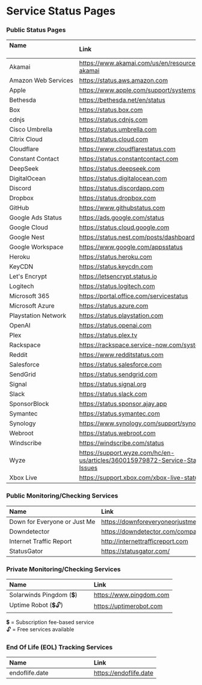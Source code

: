 # Service Status Pages

### Public Status Pages

| Name                                       | Link
|:------------------------------|:------------------------------------------------------------|
| Akamai                        | <https://www.akamai.com/us/en/resources/visualizing-akamai> |
| Amazon Web Services           | <https://status.aws.amazon.com>                             |
| Apple                         | <https://www.apple.com/support/systemstatus>                |
| Bethesda                      | <https://bethesda.net/en/status>                            |
| Box                           | <https://status.box.com>                                    |
| cdnjs                         | <https://status.cdnjs.com>                                  |
| Cisco Umbrella                | <https://status.umbrella.com>                               |
| Citrix Cloud                  | <https://status.cloud.com>                                  |
| Cloudflare                    | <https://www.cloudflarestatus.com>                          |
| Constant Contact              | <https://status.constantcontact.com>                        |
| DeepSeek                      | <https://status.deepseek.com>                               |
| DigitalOcean                  | <https://status.digitalocean.com>                           |
| Discord                       | <https://status.discordapp.com>                             |
| Dropbox                       | <https://status.dropbox.com>                                |
| GitHub                        | <https://www.githubstatus.com>                              |
| Google Ads Status             | <https://ads.google.com/status>                             |
| Google Cloud                  | <https://status.cloud.google.com>                           |
| Google Nest                   | <https://status.nest.com/posts/dashboard>                   |
| Google Workspace              | <https://www.google.com/appsstatus>                         |
| Heroku                        | <https://status.heroku.com>                                 |
| KeyCDN                        | <https://status.keycdn.com>                                 |
| Let's Encrypt                 | <https://letsencrypt.status.io>                             |
| Logitech                      | <https://status.logitech.com>                               |
| Microsoft 365                 | <https://portal.office.com/servicestatus>                   |
| Microsoft Azure               | <https://status.azure.com>                                  |
| Playstation Network           | <https://status.playstation.com>                            |
| OpenAI                        | <https://status.openai.com>                                 |
| Plex                          | <https://status.plex.tv>                                    |
| Rackspace                     | <https://rackspace.service-now.com/system_status>           |
| Reddit                        | <https://www.redditstatus.com>                              |
| Salesforce                    | <https://status.salesforce.com>                             |
| SendGrid                      | <https://status.sendgrid.com>                               |
| Signal                        | <https://status.signal.org>                                 |
| Slack                         | <https://status.slack.com>                                  |
| SponsorBlock                  | <https://status.sponsor.ajay.app>                           |
| Symantec                      | <https://status.symantec.com>                               |
| Synology                      | <https://www.synology.com/support/synology_service>         |
| Webroot                       | <https://status.webroot.com>                                |
| Windscribe                    | <https://windscribe.com/status>                             |
| Wyze                          | <https://support.wyze.com/hc/en-us/articles/360015979872-Service-Status-Known-Issues> |
| Xbox Live                     | <https://support.xbox.com/xbox-live-status>                 |

### Public Monitoring/Checking Services

| Name                                       | Link
|:------------------------------|:------------------------------------------------------------|
| Down for Everyone or Just Me  | <https://downforeveryoneorjustme.com>                       |
| Downdetector                  | <https://downdetector.com/companies>                        |
| Internet Traffic Report       | <http://internettrafficreport.com>                          |
| StatusGator                   | <https://statusgator.com/>                                  |

### Private Monitoring/Checking Services

| Name                                       | Link
|:------------------------------|:------------------------------------------------------------|
| Solarwinds Pingdom (💲)      | <https://www.pingdom.com>                                   |
| Uptime Robot (💲🔓)          | <https://uptimerobot.com>                                   |

💲 = Subscription fee-based service  
🔓 = Free services available

### End Of Life (EOL) Tracking Services

| Name                                       | Link
|:------------------------------|:------------------------------------------------------------|
| endoflife.date                | <https://endoflife.date>                                    |
